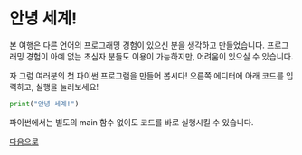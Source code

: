 # 안녕 세계!
본 여행은 다른 언어의 프로그래밍 경험이 있으신 분을 생각하고 만들었습니다. 프로그래밍 경험이 아예 없는 초심자 분들도 이용이 가능하지만, 어려움이 있으실 수 있습니다.

자 그럼 여러분의 첫 파이썬 프로그램을 만들어 봅시다!
오른쪽 에디터에 아래 코드를 입력하고, 실행을 눌러보세요!

```python
print("안녕 세계!")
```

파이썬에서는 별도의 main 함수 없이도 코드를 바로 실행시킬 수 있습니다.

[다음으로](#data-types/intro)